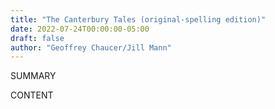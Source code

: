```yaml
---
title: "The Canterbury Tales (original-spelling edition)"
date: 2022-07-24T00:00:00-05:00
draft: false
author: "Geoffrey Chaucer/Jill Mann"
---
```


SUMMARY

<!--more-->

CONTENT